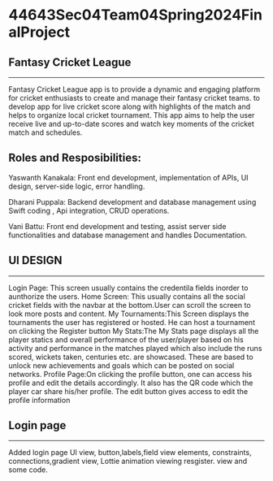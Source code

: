 # 44643Sec04Team04Spring2024FinalProject

## **Fantasy Cricket League**
---
Fantasy Cricket League app is to provide a dynamic and engaging platform for cricket enthusiasts to create and manage their fantasy cricket teams. to develop app for live cricket score along with highlights of the match and helps to organize local cricket tournament. This app aims to help the user receive live and up-to-date scores and watch key moments of the cricket match and schedules.

**Roles and Resposibilities:**
---
Yaswanth Kanakala: Front end development, implementation of APIs, UI design, server-side logic, error handling.

Dharani Puppala: Backend development and database management using Swift coding , Api integration, CRUD operations.

Vani Battu: Front end development and testing, assist server side functionalities and database management and handles Documentation.

## **UI DESIGN**
---
Login Page: This screen usually contains the credentila fields inorder to aunthorize the users.
Home Screen: This usually contains all the social cricket fields with the navbar at the bottom.User can scroll the screen to look more posts and content.
My Tournaments:This Screen displays the tournaments the user has registered or hosted. He can host a tournament on clicking the Register button
My Stats:The My Stats page displays all the player statics and overall performance of the user/player based on his activity and performance in the matches played which also include the runs scored, wickets taken, centuries etc. are showcased. These are based to unlock new achievements and goals which can be posted on social networks.
Profile Page:On clicking the profile button, one can access his profile and edit the details accordingly. It also has the QR code which the player car share his/her profile. The edit button gives access to edit the profile information

## **Login page**
---
Added login page UI view, button,labels,field view elements, constraints, connections,gradient view, Lottie animation viewing resgister. view and some code.
